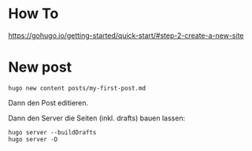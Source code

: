 # How To

https://gohugo.io/getting-started/quick-start/#step-2-create-a-new-site


# New post

```
hugo new content posts/my-first-post.md
```

Dann den Post editieren.

Dann den Server die Seiten (inkl. drafts) bauen lassen:
```
hugo server --buildDrafts
hugo server -D 
```

